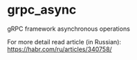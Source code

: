 # grpc_async
gRPC framework asynchronous operations

For more detail read article (in Russian): https://habr.com/ru/articles/340758/
